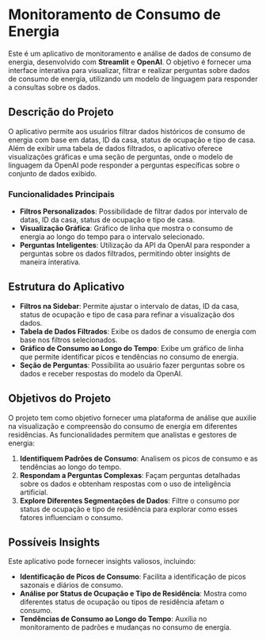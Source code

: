 # Monitoramento de Consumo de Energia

Este é um aplicativo de monitoramento e análise de dados de consumo de energia, desenvolvido com **Streamlit** e **OpenAI**. O objetivo é fornecer uma interface interativa para visualizar, filtrar e realizar perguntas sobre dados de consumo de energia, utilizando um modelo de linguagem para responder a consultas sobre os dados.

## Descrição do Projeto

O aplicativo permite aos usuários filtrar dados históricos de consumo de energia com base em datas, ID da casa, status de ocupação e tipo de casa. Além de exibir uma tabela de dados filtrados, o aplicativo oferece visualizações gráficas e uma seção de perguntas, onde o modelo de linguagem da OpenAI pode responder a perguntas específicas sobre o conjunto de dados exibido.

### Funcionalidades Principais

- **Filtros Personalizados**: Possibilidade de filtrar dados por intervalo de datas, ID da casa, status de ocupação e tipo de casa.
- **Visualização Gráfica**: Gráfico de linha que mostra o consumo de energia ao longo do tempo para o intervalo selecionado.
- **Perguntas Inteligentes**: Utilização da API da OpenAI para responder a perguntas sobre os dados filtrados, permitindo obter insights de maneira interativa.

## Estrutura do Aplicativo

- **Filtros na Sidebar**: Permite ajustar o intervalo de datas, ID da casa, status de ocupação e tipo de casa para refinar a visualização dos dados.
- **Tabela de Dados Filtrados**: Exibe os dados de consumo de energia com base nos filtros selecionados.
- **Gráfico de Consumo ao Longo do Tempo**: Exibe um gráfico de linha que permite identificar picos e tendências no consumo de energia.
- **Seção de Perguntas**: Possibilita ao usuário fazer perguntas sobre os dados e receber respostas do modelo da OpenAI.

## Objetivos do Projeto

O projeto tem como objetivo fornecer uma plataforma de análise que auxilie na visualização e compreensão do consumo de energia em diferentes residências. As funcionalidades permitem que analistas e gestores de energia:

1. **Identifiquem Padrões de Consumo**: Analisem os picos de consumo e as tendências ao longo do tempo.
2. **Respondam a Perguntas Complexas**: Façam perguntas detalhadas sobre os dados e obtenham respostas com o uso de inteligência artificial.
3. **Explore Diferentes Segmentações de Dados**: Filtre o consumo por status de ocupação e tipo de residência para explorar como esses fatores influenciam o consumo.

## Possíveis Insights

Este aplicativo pode fornecer insights valiosos, incluindo:

- **Identificação de Picos de Consumo**: Facilita a identificação de picos sazonais e diários de consumo.
- **Análise por Status de Ocupação e Tipo de Residência**: Mostra como diferentes status de ocupação ou tipos de residência afetam o consumo.
- **Tendências de Consumo ao Longo do Tempo**: Auxilia no monitoramento de padrões e mudanças no consumo de energia.

